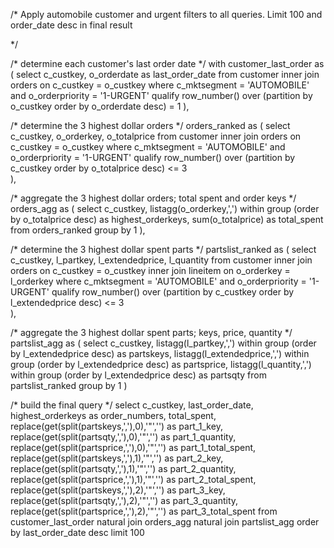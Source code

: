 /* 
	Apply automobile customer and urgent filters to all queries.
    Limit 100 and order_date desc in final result

*/

/* determine each customer's last order date */
with customer_last_order as (
	select 
    	c_custkey, 
    	o_orderdate as last_order_date
    from customer 
    	inner join orders on c_custkey = o_custkey
    where c_mktsegment = 'AUTOMOBILE' 
    	and o_orderpriority = '1-URGENT'
    qualify row_number() over (partition by o_custkey order by o_orderdate desc) = 1
),

/* determine the 3 highest dollar orders */
orders_ranked as (
	select 
    	c_custkey,
        o_orderkey,
        o_totalprice
    from customer 
    	inner join orders on c_custkey = o_custkey
    where c_mktsegment = 'AUTOMOBILE' 
    	and o_orderpriority = '1-URGENT'
    qualify row_number() over (partition by c_custkey order by o_totalprice desc) <= 3  
),

/* aggregate the 3 highest dollar orders; total spent and order keys */
orders_agg as (
    select 
    	c_custkey,
     	listagg(o_orderkey,',') within group (order by o_totalprice desc) as highest_orderkeys,
        sum(o_totalprice) as total_spent
    from orders_ranked
    group by 1
),

/* determine the 3 highest dollar spent parts */
partslist_ranked as (
    select 
        c_custkey,
        l_partkey,
        l_extendedprice,
        l_quantity
    from customer 
    	inner join orders on c_custkey = o_custkey
        inner join lineitem on o_orderkey = l_orderkey
    where c_mktsegment = 'AUTOMOBILE' 
        and o_orderpriority = '1-URGENT'
    qualify row_number() over (partition by c_custkey order by l_extendedprice desc) <= 3  
),

/* aggregate the 3 highest dollar spent parts; keys, price, quantity */
partslist_agg as (
	select 
    	c_custkey,
        listagg(l_partkey,',') within group (order by l_extendedprice desc) as partskeys,
        listagg(l_extendedprice,',') within group (order by l_extendedprice desc) as partsprice,
        listagg(l_quantity,',') within group (order by l_extendedprice desc) as partsqty
    from partslist_ranked
    group by 1
)

/* build the final query */
select 
	c_custkey, 
    last_order_date, 
    highest_orderkeys as order_numbers, 
    total_spent,
    replace(get(split(partskeys,','),0),'"','') as part_1_key,
    replace(get(split(partsqty,','),0),'"','') as part_1_quantity,
    replace(get(split(partsprice,','),0),'"','') as part_1_total_spent,
    replace(get(split(partskeys,','),1),'"','') as part_2_key,
    replace(get(split(partsqty,','),1),'"','') as part_2_quantity,
    replace(get(split(partsprice,','),1),'"','') as part_2_total_spent,
    replace(get(split(partskeys,','),2),'"','') as part_3_key,
    replace(get(split(partsqty,','),2),'"','') as part_3_quantity,
    replace(get(split(partsprice,','),2),'"','') as part_3_total_spent
from customer_last_order
	natural join orders_agg 
    natural join partslist_agg
order by last_order_date desc
limit 100
